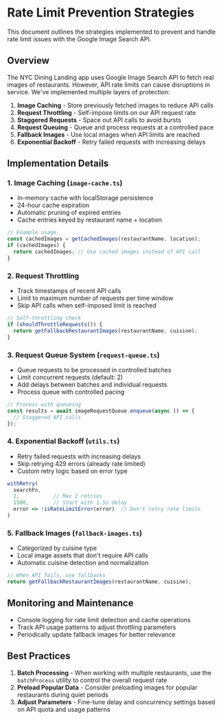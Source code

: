 # Rate Limit Prevention Strategies

This document outlines the strategies implemented to prevent and handle rate limit issues with the Google Image Search API.

## Overview

The NYC Dining Landing app uses Google Image Search API to fetch real images of restaurants. However, API rate limits can cause disruptions in service. We've implemented multiple layers of protection:

1. **Image Caching** - Store previously fetched images to reduce API calls
2. **Request Throttling** - Self-impose limits on our API request rate
3. **Staggered Requests** - Space out API calls to avoid bursts
4. **Request Queuing** - Queue and process requests at a controlled pace
5. **Fallback Images** - Use local images when API limits are reached
6. **Exponential Backoff** - Retry failed requests with increasing delays

## Implementation Details

### 1. Image Caching (`image-cache.ts`)

- In-memory cache with localStorage persistence
- 24-hour cache expiration
- Automatic pruning of expired entries
- Cache entries keyed by restaurant name + location

```typescript
// Example usage
const cachedImages = getCachedImages(restaurantName, location);
if (cachedImages) {
  return cachedImages; // Use cached images instead of API call
}
```

### 2. Request Throttling

- Track timestamps of recent API calls
- Limit to maximum number of requests per time window
- Skip API calls when self-imposed limit is reached

```typescript
// Self-throttling check
if (shouldThrottleRequests()) {
  return getFallbackRestaurantImages(restaurantName, cuisine);
}
```

### 3. Request Queue System (`request-queue.ts`)

- Queue requests to be processed in controlled batches
- Limit concurrent requests (default: 2)
- Add delays between batches and individual requests
- Process queue with controlled pacing

```typescript
// Process with queueing
const results = await imageRequestQueue.enqueue(async () => {
  // Staggered API calls
});
```

### 4. Exponential Backoff (`utils.ts`)

- Retry failed requests with increasing delays
- Skip retrying 429 errors (already rate limited)
- Custom retry logic based on error type

```typescript
withRetry(
  searchFn,
  2,           // Max 2 retries
  1500,        // Start with 1.5s delay
  error => !isRateLimitError(error)  // Don't retry rate limits
)
```

### 5. Fallback Images (`fallback-images.ts`)

- Categorized by cuisine type
- Local image assets that don't require API calls
- Automatic cuisine detection and normalization

```typescript
// When API fails, use fallbacks
return getFallbackRestaurantImages(restaurantName, cuisine);
```

## Monitoring and Maintenance

- Console logging for rate limit detection and cache operations
- Track API usage patterns to adjust throttling parameters
- Periodically update fallback images for better relevance

## Best Practices

1. **Batch Processing** - When working with multiple restaurants, use the `batchProcess` utility to control the overall request rate
2. **Preload Popular Data** - Consider preloading images for popular restaurants during quiet periods
3. **Adjust Parameters** - Fine-tune delay and concurrency settings based on API quota and usage patterns 
